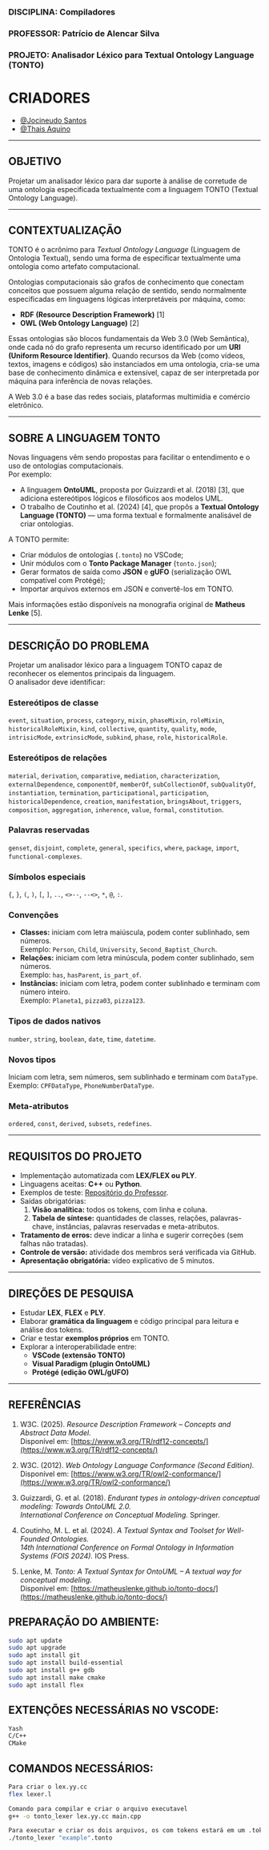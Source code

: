 ### DISCIPLINA: Compiladores  
### PROFESSOR: Patrício de Alencar Silva  
### PROJETO: Analisador Léxico para Textual Ontology Language (TONTO)

# CRIADORES

- [@Jocineudo Santos](https://www.github.com/JocineudoSantos)
- [@Thais Aquino](https://github.com/ThaisAquin0)


---

## OBJETIVO
Projetar um analisador léxico para dar suporte à análise de corretude de uma ontologia especificada textualmente com a linguagem TONTO (Textual Ontology Language).


---

## CONTEXTUALIZAÇÃO

TONTO é o acrônimo para *Textual Ontology Language* (Linguagem de Ontologia Textual), sendo uma forma de especificar textualmente uma ontologia como artefato computacional.

Ontologias computacionais são grafos de conhecimento que conectam conceitos que possuem alguma relação de sentido, sendo normalmente especificadas em linguagens lógicas interpretáveis por máquina, como:
- **RDF (Resource Description Framework)** [1]
- **OWL (Web Ontology Language)** [2]

Essas ontologias são blocos fundamentais da Web 3.0 (Web Semântica), onde cada nó do grafo representa um recurso identificado por um **URI (Uniform Resource Identifier)**.
Quando recursos da Web (como vídeos, textos, imagens e códigos) são instanciados em uma ontologia, cria-se uma base de conhecimento dinâmica e extensível, capaz de ser interpretada por máquina para inferência de novas relações.

A Web 3.0 é a base das redes sociais, plataformas multimídia e comércio eletrônico.

---

## SOBRE A LINGUAGEM TONTO

Novas linguagens vêm sendo propostas para facilitar o entendimento e o uso de ontologias computacionais.  
Por exemplo:
- A linguagem **OntoUML**, proposta por Guizzardi et al. (2018) [3], que adiciona estereótipos lógicos e filosóficos aos modelos UML.
- O trabalho de Coutinho et al. (2024) [4], que propôs a **Textual Ontology Language (TONTO)** — uma forma textual e formalmente analisável de criar ontologias.

A TONTO permite:
- Criar módulos de ontologias (`.tonto`) no VSCode;
- Unir módulos com o **Tonto Package Manager** (`tonto.json`);
- Gerar formatos de saída como **JSON** e **gUFO** (serialização OWL compatível com Protégé);
- Importar arquivos externos em JSON e convertê-los em TONTO.

Mais informações estão disponíveis na monografia original de **Matheus Lenke** [5].

---

## DESCRIÇÃO DO PROBLEMA

Projetar um analisador léxico para a linguagem TONTO capaz de reconhecer os elementos principais da linguagem.  
O analisador deve identificar:

### Estereótipos de classe
`event`, `situation`, `process`, `category`, `mixin`, `phaseMixin`, `roleMixin`, `historicalRoleMixin`, `kind`, 
`collective`, `quantity`, `quality`, `mode`, `intrisicMode`, `extrinsicMode`, `subkind`, `phase`, `role`, `historicalRole`.

### Estereótipos de relações
`material`, `derivation`, `comparative`, `mediation`, `characterization`, `externalDependence`, `componentOf`, `memberOf`, 
`subCollectionOf`, `subQualityOf`, `instantiation`, `termination`, `participational`, `participation`, `historicalDependence`, 
`creation`, `manifestation`, `bringsAbout`, `triggers`, `composition`, `aggregation`, `inherence`, `value`, `formal`, `constitution`.

### Palavras reservadas
`genset`, `disjoint`, `complete`, `general`, `specifics`, `where`, `package`, `import`, `functional-complexes`.

### Símbolos especiais
`{`, `}`, `(`, `)`, `[`, `]`, `..`, `<>--`, `--<>`, `*`, `@`, `:`.

### Convenções
- **Classes:** iniciam com letra maiúscula, podem conter sublinhado, sem números.  
  Exemplo: `Person`, `Child`, `University`, `Second_Baptist_Church`.
- **Relações:** iniciam com letra minúscula, podem conter sublinhado, sem números.  
  Exemplo: `has`, `hasParent`, `is_part_of`.
- **Instâncias:** iniciam com letra, podem conter sublinhado e terminam com número inteiro.  
  Exemplo: `Planeta1`, `pizza03`, `pizza123`.

### Tipos de dados nativos
`number`, `string`, `boolean`, `date`, `time`, `datetime`.

### Novos tipos
Iniciam com letra, sem números, sem sublinhado e terminam com `DataType`.  
Exemplo: `CPFDataType`, `PhoneNumberDataType`.

### Meta-atributos
`ordered`, `const`, `derived`, `subsets`, `redefines`.

---

## REQUISITOS DO PROJETO

- Implementação automatizada com **LEX/FLEX ou PLY**.  
- Linguagens aceitas: **C++** ou **Python**.  
- Exemplos de teste: [Repositório do Professor](https://github.com/patricioalencar/Compiladores_UFERSA).  
- Saídas obrigatórias:
  1. **Visão analítica:** todos os tokens, com linha e coluna.
  2. **Tabela de síntese:** quantidades de classes, relações, palavras-chave, instâncias, palavras reservadas e meta-atributos.  
- **Tratamento de erros:** deve indicar a linha e sugerir correções (sem falhas não tratadas).  
- **Controle de versão:** atividade dos membros será verificada via GitHub.  
- **Apresentação obrigatória:** vídeo explicativo de 5 minutos.

---

## DIREÇÕES DE PESQUISA

- Estudar **LEX**, **FLEX** e **PLY**.  
- Elaborar **gramática da linguagem** e código principal para leitura e análise dos tokens.  
- Criar e testar **exemplos próprios** em TONTO.  
- Explorar a interoperabilidade entre:
  - **VSCode (extensão TONTO)**
  - **Visual Paradigm (plugin OntoUML)**
  - **Protégé (edição OWL/gUFO)**

---

## REFERÊNCIAS

1. W3C. (2025). *Resource Description Framework – Concepts and Abstract Data Model.*  
   Disponível em: [https://www.w3.org/TR/rdf12-concepts/](https://www.w3.org/TR/rdf12-concepts/)

2. W3C. (2012). *Web Ontology Language Conformance (Second Edition).*  
   Disponível em: [https://www.w3.org/TR/owl2-conformance/](https://www.w3.org/TR/owl2-conformance/)

3. Guizzardi, G. et al. (2018). *Endurant types in ontology-driven conceptual modeling: Towards OntoUML 2.0.*  
   *International Conference on Conceptual Modeling.* Springer.

4. Coutinho, M. L. et al. (2024). *A Textual Syntax and Toolset for Well-Founded Ontologies.*  
   *14th International Conference on Formal Ontology in Information Systems (FOIS 2024).* IOS Press.

5. Lenke, M. *Tonto: A Textual Syntax for OntoUML – A textual way for conceptual modeling.*  
   Disponível em: [https://matheuslenke.github.io/tonto-docs/](https://matheuslenke.github.io/tonto-docs/)

## PREPARAÇÃO DO AMBIENTE:
```bash
sudo apt update
sudo apt upgrade 
sudo apt install git
sudo apt install build-essential
sudo apt install g++ gdb
sudo apt install make cmake
sudo apt install flex
```
## EXTENÇÕES NECESSÁRIAS NO VSCODE:
```bash
Yash
C/C++
CMake
```

## COMANDOS NECESSÁRIOS:
```bash
Para criar o lex.yy.cc
flex lexer.l 

Comando para compilar e criar o arquivo executavel
g++ -o tonto_lexer lex.yy.cc main.cpp

Para executar e criar os dois arquivos, os com tokens estará em um .tok, e a contagem em um .txt
./tonto_lexer "example".tonto
```
